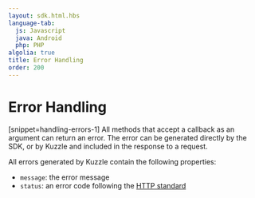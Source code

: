 ```yaml
---
layout: sdk.html.hbs
language-tab:
  js: Javascript
  java: Android
  php: PHP
algolia: true
title: Error Handling
order: 200
---
```



# Error Handling

[snippet=handling-errors-1]
All methods that accept a callback as an argument can return an error. The error can be generated directly by the SDK, or by Kuzzle and included in the response to a request.

All errors generated by Kuzzle contain the following properties:

* `message`: the error message
* `status`: an error code following the [HTTP standard](https://en.wikipedia.org/wiki/List_of_HTTP_status_codes)

